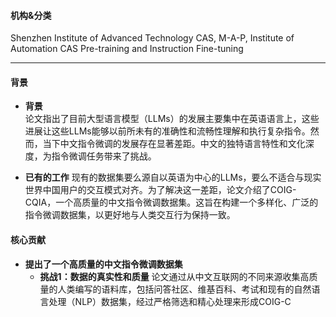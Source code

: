 #### 机构&分类
Shenzhen Institute of Advanced Technology CAS, M-A-P, Institute of Automation CAS
Pre-training and Instruction Fine-tuning
  
---

#### 背景
- **背景**       
    论文指出了目前大型语言模型（LLMs）的发展主要集中在英语语言上，这些进展让这些LLMs能够以前所未有的准确性和流畅性理解和执行复杂指令。然而，当下中文指令微调的发展存在显著差距。中文的独特语言特性和文化深度，为指令微调任务带来了挑战。

- **已有的工作**
    现有的数据集要么源自以英语为中心的LLMs，要么不适合与现实世界中国用户的交互模式对齐。为了解决这一差距，论文介绍了COIG-CQIA，一个高质量的中文指令微调数据集。这旨在构建一个多样化、广泛的指令微调数据集，以更好地与人类交互行为保持一致。

#### 核心贡献
- **提出了一个高质量的中文指令微调数据集**
    - **挑战1：数据的真实性和质量**
        论文通过从中文互联网的不同来源收集高质量的人类编写的语料库，包括问答社区、维基百科、考试和现有的自然语言处理（NLP）数据集，经过严格筛选和精心处理来形成COIG-C